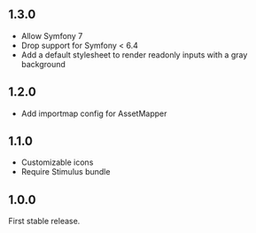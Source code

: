 1.3.0
-----

* Allow Symfony 7
* Drop support for Symfony < 6.4
* Add a default stylesheet to render readonly inputs with a gray background

1.2.0
-----

* Add importmap config for AssetMapper

1.1.0
-----

* Customizable icons
* Require Stimulus bundle

1.0.0
-----

First stable release.
